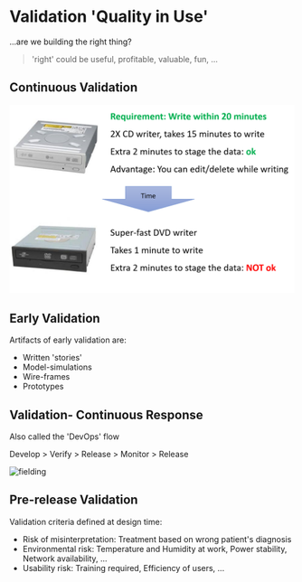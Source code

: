 # Validation 'Quality in Use'

...are we building the right thing?

> 'right' could be useful, profitable, valuable, fun, ...

## Continuous Validation

![alive](images/cd-writing-evolution.png "alive requirements")

## Early Validation

Artifacts of early validation are:

- Written 'stories'
- Model-simulations
- Wire-frames
- Prototypes

## Validation- Continuous Response

Also called the 'DevOps' flow

Develop > Verify > Release > Monitor > Release

![fielding](https://www.cricketbio.com/wp-content/uploads/2018/01/Best-Fielding-Position-in-Cricket.png "devops fielders")

## Pre-release Validation

Validation criteria defined at design time:

- Risk of misinterpretation: Treatment based on wrong patient's diagnosis
- Environmental risk: Temperature and Humidity at work, Power stability,
Network availability, ...
- Usability risk: Training required, Efficiency of users, ...

